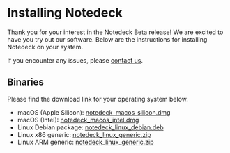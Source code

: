 # Installing Notedeck

Thank you for your interest in the Notedeck Beta release! We are excited to have you try out our software. Below are the instructions for installing Notedeck on your system.

If you encounter any issues, please [contact us](support@damus.io).

## Binaries

Please find the download link for your operating system below.

- macOS (Apple Silicon): [notedeck_macos_silicon.dmg](#)
- macOS (Intel): [notedeck_macos_intel.dmg](#)
- Linux Debian package: [notedeck_linux_debian.deb](#)
- Linux x86 generic: [notedeck_linux_generic.zip](#)
- Linux ARM generic: [notedeck_linux_generic.zip](#)
